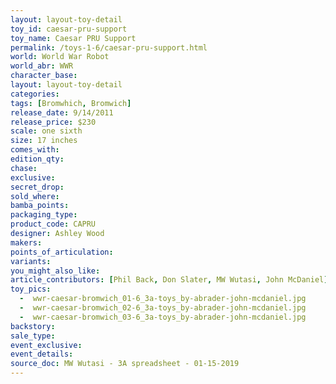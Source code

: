 ```yaml
---
layout: layout-toy-detail 
toy_id: caesar-pru-support
toy_name: Caesar PRU Support
permalink: /toys-1-6/caesar-pru-support.html
world: World War Robot
world_abr: WWR
character_base: 
layout: layout-toy-detail
categories: 
tags: [Bromwhich, Bromwich]
release_date: 9/14/2011
release_price: $230 
scale: one sixth
size: 17 inches
comes_with: 
edition_qty: 
chase: 
exclusive: 
secret_drop: 
sold_where: 
bamba_points: 
packaging_type: 
product_code: CAPRU
designer: Ashley Wood
makers: 
points_of_articulation: 
variants: 
you_might_also_like: 
article_contributors: [Phil Back, Don Slater, MW Wutasi, John McDaniel]
toy_pics: 
  -  wwr-caesar-bromwich_01-6_3a-toys_by-abrader-john-mcdaniel.jpg
  -  wwr-caesar-bromwich_02-6_3a-toys_by-abrader-john-mcdaniel.jpg
  -  wwr-caesar-bromwich_03-6_3a-toys_by-abrader-john-mcdaniel.jpg
backstory: 
sale_type: 
event_exclusive: 
event_details: 
source_doc: MW Wutasi - 3A spreadsheet - 01-15-2019
---
```

